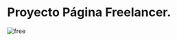 # Proyecto Página Freelancer.


![free](https://github.com/0623CIFSNCN05LAED/grupo-11/assets/139799911/7504583d-f99a-437d-936b-99d7e767c835)
